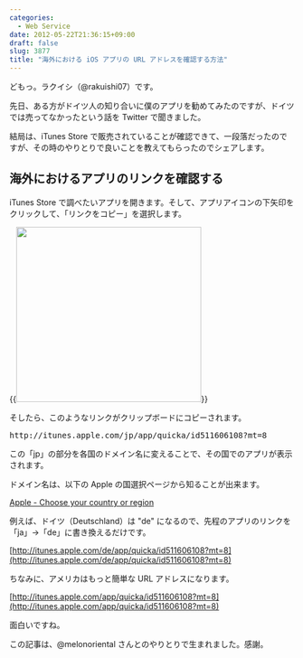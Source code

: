 ```yaml
---
categories:
  - Web Service
date: 2012-05-22T21:36:15+09:00
draft: false
slug: 3877
title: "海外における iOS アプリの URL アドレスを確認する方法"
---
```


どもっ。ラクイシ（@rakuishi07）です。

先日、ある方がドイツ人の知り合いに僕のアプリを勧めてみたのですが、ドイツでは売ってなかったという話を Twitter で聞きました。

結局は、iTunes Store で販売されていることが確認できて、一段落だったのですが、その時のやりとりで良いことを教えてもらったのでシェアします。

## 海外におけるアプリのリンクを確認する

iTunes Store で調べたいアプリを開きます。そして、アプリアイコンの下矢印をクリックして、「リンクをコピー」を選択します。

{{<img alt="" src="/images/2012/05/3877_1.png" width="327" height="310">}}

そしたら、このようなリンクがクリップボードにコピーされます。

<pre>http://itunes.apple.com/jp/app/quicka/id511606108?mt=8</code></pre>

この「jp」の部分を各国のドメイン名に変えることで、その国でのアプリが表示されます。

ドメイン名は、以下の Apple の国選択ページから知ることが出来ます。

[Apple - Choose your country or region](http://www.apple.com/choose-your-country/)

例えば、ドイツ（Deutschland）は "de" になるので、先程のアプリのリンクを「ja」→「de」に書き換えるだけです。

[http://itunes.apple.com/de/app/quicka/id511606108?mt=8](http://itunes.apple.com/de/app/quicka/id511606108?mt=8)

ちなみに、アメリカはもっと簡単な URL アドレスになります。

[http://itunes.apple.com/app/quicka/id511606108?mt=8](http://itunes.apple.com/app/quicka/id511606108?mt=8)

面白いですね。

この記事は、@melonoriental さんとのやりとりで生まれました。感謝。
